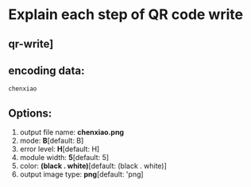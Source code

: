 # Explain each step of QR code write

## qr-write]
## encoding data:

    chenxiao

## Options:
1. output file name: **chenxiao.png**
2. mode: **B**[default: B]
3. error level: **H**[default: H]
4. module width: **5**[default: 5]
5. color: **(black . white)**[default: (black . white)]
6. output image type: **png**[default: 'png]
